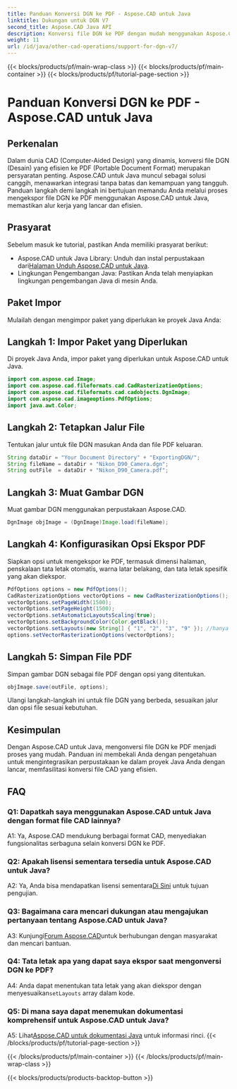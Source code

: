 ```yaml
---
title: Panduan Konversi DGN ke PDF - Aspose.CAD untuk Java
linktitle: Dukungan untuk DGN V7
second_title: Aspose.CAD Java API
description: Konversi file DGN ke PDF dengan mudah menggunakan Aspose.CAD untuk Java. Ikuti panduan langkah demi langkah kami untuk integrasi yang lancar dan alur kerja yang efisien.
weight: 11
url: /id/java/other-cad-operations/support-for-dgn-v7/
---
```


{{< blocks/products/pf/main-wrap-class >}}
{{< blocks/products/pf/main-container >}}
{{< blocks/products/pf/tutorial-page-section >}}

# Panduan Konversi DGN ke PDF - Aspose.CAD untuk Java

## Perkenalan

Dalam dunia CAD (Computer-Aided Design) yang dinamis, konversi file DGN (Desain) yang efisien ke PDF (Portable Document Format) merupakan persyaratan penting. Aspose.CAD untuk Java muncul sebagai solusi canggih, menawarkan integrasi tanpa batas dan kemampuan yang tangguh. Panduan langkah demi langkah ini bertujuan memandu Anda melalui proses mengekspor file DGN ke PDF menggunakan Aspose.CAD untuk Java, memastikan alur kerja yang lancar dan efisien.

## Prasyarat

Sebelum masuk ke tutorial, pastikan Anda memiliki prasyarat berikut:
-  Aspose.CAD untuk Java Library: Unduh dan instal perpustakaan dari[Halaman Unduh Aspose.CAD untuk Java](https://releases.aspose.com/cad/java/).
- Lingkungan Pengembangan Java: Pastikan Anda telah menyiapkan lingkungan pengembangan Java di mesin Anda.

## Paket Impor

Mulailah dengan mengimpor paket yang diperlukan ke proyek Java Anda:

## Langkah 1: Impor Paket yang Diperlukan

Di proyek Java Anda, impor paket yang diperlukan untuk Aspose.CAD untuk Java.
```java
import com.aspose.cad.Image;
import com.aspose.cad.fileformats.cad.CadRasterizationOptions;
import com.aspose.cad.fileformats.cad.cadobjects.DgnImage;
import com.aspose.cad.imageoptions.PdfOptions;
import java.awt.Color;
```

## Langkah 2: Tetapkan Jalur File

Tentukan jalur untuk file DGN masukan Anda dan file PDF keluaran.

```java
String dataDir = "Your Document Directory" + "ExportingDGN/";
String fileName = dataDir + "Nikon_D90_Camera.dgn";
String outFile  = dataDir + "Nikon_D90_Camera.pdf";
```

## Langkah 3: Muat Gambar DGN

Muat gambar DGN menggunakan perpustakaan Aspose.CAD.

```java
DgnImage objImage = (DgnImage)Image.load(fileName);
```

## Langkah 4: Konfigurasikan Opsi Ekspor PDF

Siapkan opsi untuk mengekspor ke PDF, termasuk dimensi halaman, penskalaan tata letak otomatis, warna latar belakang, dan tata letak spesifik yang akan diekspor.

```java
PdfOptions options = new PdfOptions();
CadRasterizationOptions vectorOptions = new CadRasterizationOptions();
vectorOptions.setPageWidth(1500);
vectorOptions.setPageHeight(1500);
vectorOptions.setAutomaticLayoutsScaling(true);
vectorOptions.setBackgroundColor(Color.getBlack());
vectorOptions.setLayouts(new String[] { "1", "2", "3", "9" }); //hanya mengekspor 4 (1,2,3 dan 9) tampilan
options.setVectorRasterizationOptions(vectorOptions);
```

## Langkah 5: Simpan File PDF

Simpan gambar DGN sebagai file PDF dengan opsi yang ditentukan.

```java
objImage.save(outFile, options);
```

Ulangi langkah-langkah ini untuk file DGN yang berbeda, sesuaikan jalur dan opsi file sesuai kebutuhan.

## Kesimpulan

Dengan Aspose.CAD untuk Java, mengonversi file DGN ke PDF menjadi proses yang mudah. Panduan ini membekali Anda dengan pengetahuan untuk mengintegrasikan perpustakaan ke dalam proyek Java Anda dengan lancar, memfasilitasi konversi file CAD yang efisien.

## FAQ

### Q1: Dapatkah saya menggunakan Aspose.CAD untuk Java dengan format file CAD lainnya?

A1: Ya, Aspose.CAD mendukung berbagai format CAD, menyediakan fungsionalitas serbaguna selain konversi DGN ke PDF.

### Q2: Apakah lisensi sementara tersedia untuk Aspose.CAD untuk Java?

 A2: Ya, Anda bisa mendapatkan lisensi sementara[Di Sini](https://purchase.aspose.com/temporary-license/) untuk tujuan pengujian.

### Q3: Bagaimana cara mencari dukungan atau mengajukan pertanyaan tentang Aspose.CAD untuk Java?

 A3: Kunjungi[Forum Aspose.CAD](https://forum.aspose.com/c/cad/19)untuk berhubungan dengan masyarakat dan mencari bantuan.

### Q4: Tata letak apa yang dapat saya ekspor saat mengonversi DGN ke PDF?

 A4: Anda dapat menentukan tata letak yang akan diekspor dengan menyesuaikan`setLayouts` array dalam kode.

### Q5: Di mana saya dapat menemukan dokumentasi komprehensif untuk Aspose.CAD untuk Java?

 A5: Lihat[Aspose.CAD untuk dokumentasi Java](https://reference.aspose.com/cad/java/) untuk informasi rinci.
{{< /blocks/products/pf/tutorial-page-section >}}

{{< /blocks/products/pf/main-container >}}
{{< /blocks/products/pf/main-wrap-class >}}

{{< blocks/products/products-backtop-button >}}
